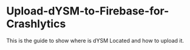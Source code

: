 # Upload-dYSM-to-Firebase-for-Crashlytics
This is the guide to show where is dYSM Located and how to upload it.
